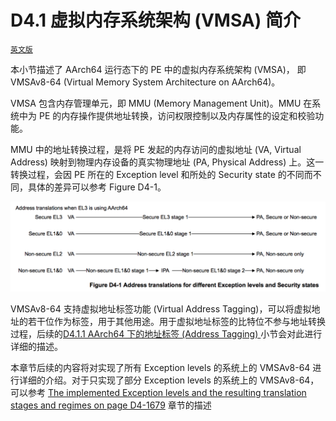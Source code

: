 
# D4.1 虚拟内存系统架构 (VMSA) 简介

[`英文版`](../../en/chapter_d4/d41_about_the_virtual_memory_system_architecture_v_.html)

本小节描述了 AArch64 运行态下的 PE 中的虚拟内存系统架构 (VMSA)，
即 VMSAv8-64 (Virtual Memory System Architecture on AArch64)。

VMSA 包含内存管理单元，即 MMU (Memory Management Unit)。MMU 在系统中为 PE 的内存操作提供地址转换，访问权限控制以及内存属性的设定和校验功能。

MMU 中的地址转换过程，是将 PE 发起的内存访问的虚拟地址 (VA, Virtual Address)
映射到物理内存设备的真实物理地址 (PA, Physical Address) 上。这一转换过程，会因 PE 所在的 Exception level 和所处的 Security state 的不同而不同，具体的差异可以参考 Figure D4-1。

![](figure_d4_1.png)

VMSAv8-64 支持虚拟地址标签功能 (Virtual Address Tagging)，可以将虚拟地址的若干位作为标签，用于其他用途。用于虚拟地址标签的比特位不参与地址转换过程，后续的[D4.1.1 AArch64 下的地址标签 (Address Tagging) ](d41_1_address_tagging_in_aarch64_state.md)小节会对此进行详细的描述。

本章节后续的内容将对实现了所有 Exception levels 的系统上的 VMSAv8-64 进行详细的介绍。对于只实现了部分 Exception levels 的系统上的 VMSAv8-64，可以参考
[The implemented Exception levels and the resulting translation stages and regimes on page D4-1679](todo.md) 
章节的描述
